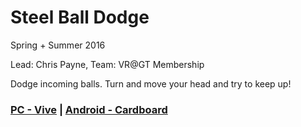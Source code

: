 # Steel Ball Dodge

Spring + Summer 2016

Lead: Chris Payne, Team: VR@GT Membership

Dodge incoming balls.  Turn and move your head and try to keep up!

### [PC - Vive](media/downloads/SteelBallDodge.zip) | [Android - Cardboard](media/downloads/SteelBallDodge.apk)

